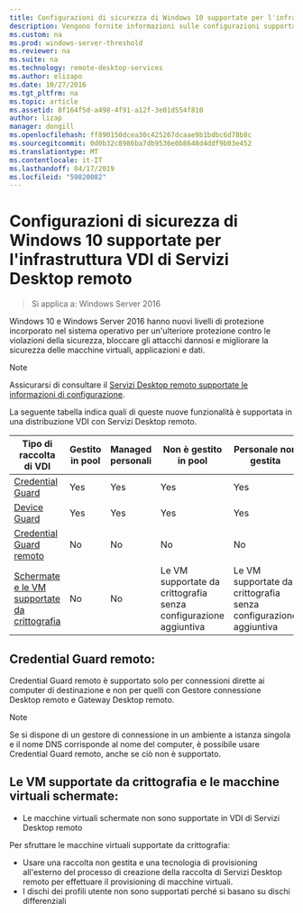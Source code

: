 ```yaml
---
title: Configurazioni di sicurezza di Windows 10 supportate per l'infrastruttura VDI di Servizi Desktop remoto
description: Vengono fornite informazioni sulle configurazioni supportate per Windows 10 VDI con Servizi Desktop remoto in Windows Server 2016.
ms.custom: na
ms.prod: windows-server-threshold
ms.reviewer: na
ms.suite: na
ms.technology: remote-desktop-services
ms.author: elizapo
ms.date: 10/27/2016
ms.tgt_pltfrm: na
ms.topic: article
ms.assetid: 8f164f5d-a498-4f91-a12f-3e01d554f810
author: lizap
manager: dongill
ms.openlocfilehash: ff890150dcea30c425267dcaae9b1bdbc6d78b8c
ms.sourcegitcommit: 0d0b32c8986ba7db9536e0b8648d4ddf9b03e452
ms.translationtype: MT
ms.contentlocale: it-IT
ms.lasthandoff: 04/17/2019
ms.locfileid: "59820082"
---
```

# <a name="supported-windows-10-security-configurations-for-remote-desktop-services-vdi"></a>Configurazioni di sicurezza di Windows 10 supportate per l'infrastruttura VDI di Servizi Desktop remoto

> Si applica a: Windows Server 2016

Windows 10 e Windows Server 2016 hanno nuovi livelli di protezione incorporato nel sistema operativo per un'ulteriore protezione contro le violazioni della sicurezza, bloccare gli attacchi dannosi e migliorare la sicurezza delle macchine virtuali, applicazioni e dati.

> [!NOTE]
> Assicurarsi di consultare il [Servizi Desktop remoto supportate le informazioni di configurazione](rds-supported-config.md).

La seguente tabella indica quali di queste nuove funzionalità è supportata in una distribuzione VDI con Servizi Desktop remoto.

|  Tipo di raccolta di VDI               |  Gestito in pool |  Managed personali |  Non è gestito in pool                                     |  Personale non gestita                                    |
|-------------------------------------|------------------|--------------------|--------------------------------------------------------|--------------------------------------------------------|
| [Credential Guard](https://technet.microsoft.com/itpro/windows/keep-secure/credential-guard)                    | Yes              | Yes                | Yes                                                    | Yes                                                    |
| [Device Guard](https://technet.microsoft.com/itpro/windows/keep-secure/device-guard-deployment-guide)                        | Yes              | Yes                | Yes                                                    | Yes                                                    |
| [Credential Guard remoto](https://technet.microsoft.com/itpro/windows/keep-secure/remote-credential-guard)             | No               | No                 | No                                                     | No                                                     |
| [Schermate e le VM supportate da crittografia](../../security/guarded-fabric-shielded-vm/guarded-fabric-and-shielded-vms.md) | No               | No                 | Le VM supportate da crittografia senza configurazione aggiuntiva | Le VM supportate da crittografia senza configurazione aggiuntiva |

## <a name="remote-credential-guard"></a>Credential Guard remoto:

Credential Guard remoto è supportato solo per connessioni dirette ai computer di destinazione e non per quelli con Gestore connessione Desktop remoto e Gateway Desktop remoto.
> [!NOTE]
> Se si dispone di un gestore di connessione in un ambiente a istanza singola e il nome DNS corrisponde al nome del computer, è possibile usare Credential Guard remoto, anche se ciò non è supportato.

## <a name="shielded-vms-and-encryption-supported-vms"></a>Le VM supportate da crittografia e le macchine virtuali schermate: 

- Le macchine virtuali schermate non sono supportate in VDI di Servizi Desktop remoto 

Per sfruttare le macchine virtuali supportate da crittografia:
- Usare una raccolta non gestita e una tecnologia di provisioning all'esterno del processo di creazione della raccolta di Servizi Desktop remoto per effettuare il provisioning di macchine virtuali. 
- I dischi dei profili utente non sono supportati perché si basano su dischi differenziali 


